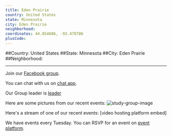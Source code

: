 ```yaml
---
title: Eden Prairie
country: United States
state: Minnesota
city: Eden Prairie
neighborhood: 
coordinates: 44.854686, -93.470786
plusCode:
---
```


##Country: United States
##State: Minnesota
##City: Eden Prairie
##Neighborhood: 
*****
Join our [Facebook group](https://www.facebook.com/groups/free.code.camp.edenprairie).

You can chat with us on [chat app]().

Our Group leader is [leader]()

Here are some pictures from our recent events:
![study-group-image]()

Here's a stream of one of our recent events:
[video hosting platform embed]

We have events every Tuesday. You can RSVP for an event on [event platform]().
